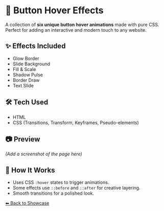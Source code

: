 # 🎯 Button Hover Effects

A collection of **six unique button hover animations** made with pure CSS.  
Perfect for adding an interactive and modern touch to any website.

## ✨ Effects Included
- Glow Border
- Slide Background
- Fill & Scale
- Shadow Pulse
- Border Draw
- Text Slide

## 🛠 Tech Used
- HTML
- CSS (Transitions, Transform, Keyframes, Pseudo-elements)

## 📷 Preview
*(Add a screenshot of the page here)*

## 🎯 How It Works
- Uses CSS `:hover` states to trigger animations.
- Some effects use `::before` and `::after` for creative layering.
- Smooth transitions for a polished look.

[⬅ Back to Showcase](../../index.html)
